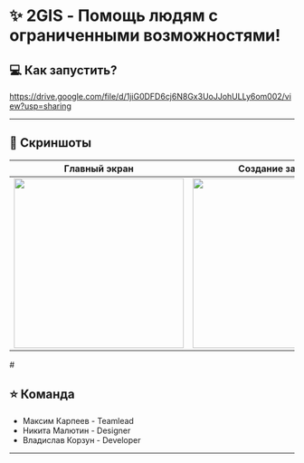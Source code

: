 # ✨ 2GIS - Помощь людям с ограниченными возможностями!

## 💻 Как запустить?

https://drive.google.com/file/d/1jiG0DFD6cj6N8Gx3UoJJohULLy6om002/view?usp=sharing

---

## 📸 Скриншоты

<div align="center">
  
| Главный экран | Создание заявки | Список заявок | Заявка |
|---------------|---------------|---------------|---------------|
| <img src="https://github.com/user-attachments/assets/dc3c3410-9d31-4386-8e63-8a75726e313d" width="300"> | <img src="https://github.com/user-attachments/assets/03db9a1c-2cc7-4f19-92d8-fac4f1dc4846" width="300"> | <img src="https://github.com/user-attachments/assets/24142208-1c4f-4078-946f-1244b57e9202" width="300"> | <img src="https://github.com/user-attachments/assets/0c68f564-0d2b-4901-a815-38e980203802" width="300"> |

</div># 

## ⭐ Команда

- Максим Карпеев - Teamlead
- Никита Малютин - Designer
- Владислав Корзун - Developer

---
